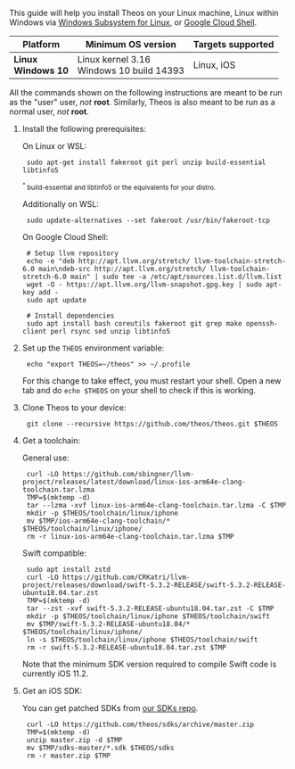 This guide will help you install Theos on your Linux machine, Linux within Windows via [Windows Subsystem for Linux](https://docs.microsoft.com/windows/wsl), or [Google Cloud Shell](https://console.cloud.google.com/cloudshell).

| Platform | Minimum OS version | Targets supported
|----------|--------------------|-------------------|
| **Linux** <br> **Windows 10** | Linux kernel 3.16 <br> Windows 10 build 14393 | Linux, iOS |

All the commands shown on the following instructions are meant to be run as the "user" user, _not_ **root**. Similarly, Theos is also meant to be run as a normal user, _not_ **root**.

1. Install the following prerequisites:

	On Linux or WSL:

		sudo apt-get install fakeroot git perl unzip build-essential libtinfo5

	<sup>
	<sup>*</sup> build-essential and libtinfo5 or the equivalents for your distro.
	</sup>

	Additionally on WSL:

		sudo update-alternatives --set fakeroot /usr/bin/fakeroot-tcp

	On Google Cloud Shell:

		# Setup llvm repository
		echo -e "deb http://apt.llvm.org/stretch/ llvm-toolchain-stretch-6.0 main\ndeb-src http://apt.llvm.org/stretch/ llvm-toolchain-stretch-6.0 main" | sudo tee -a /etc/apt/sources.list.d/llvm.list
		wget -O - https://apt.llvm.org/llvm-snapshot.gpg.key | sudo apt-key add -
		sudo apt update

		# Install dependencies
		sudo apt install bash coreutils fakeroot git grep make openssh-client perl rsync sed unzip libtinfo5

1. Set up the `THEOS` environment variable:

		echo "export THEOS=~/theos" >> ~/.profile

	For this change to take effect, you must restart your shell. Open a new tab and do `echo $THEOS` on your shell to check if this is working.

1. Clone Theos to your device:

		git clone --recursive https://github.com/theos/theos.git $THEOS

1. Get a toolchain:

	General use:

		curl -LO https://github.com/sbingner/llvm-project/releases/latest/download/linux-ios-arm64e-clang-toolchain.tar.lzma
		TMP=$(mktemp -d)
		tar --lzma -xvf linux-ios-arm64e-clang-toolchain.tar.lzma -C $TMP
		mkdir -p $THEOS/toolchain/linux/iphone
		mv $TMP/ios-arm64e-clang-toolchain/* $THEOS/toolchain/linux/iphone/
		rm -r linux-ios-arm64e-clang-toolchain.tar.lzma $TMP

	Swift compatible:

		sudo apt install zstd
		curl -LO https://github.com/CRKatri/llvm-project/releases/download/swift-5.3.2-RELEASE/swift-5.3.2-RELEASE-ubuntu18.04.tar.zst
		TMP=$(mktemp -d)
		tar --zst -xvf swift-5.3.2-RELEASE-ubuntu18.04.tar.zst -C $TMP
		mkdir -p $THEOS/toolchain/linux/iphone $THEOS/toolchain/swift
		mv $TMP/swift-5.3.2-RELEASE-ubuntu18.04/* $THEOS/toolchain/linux/iphone/
		ln -s $THEOS/toolchain/linux/iphone $THEOS/toolchain/swift
		rm -r swift-5.3.2-RELEASE-ubuntu18.04.tar.zst $TMP

	Note that the minimum SDK version required to compile Swift code is currently iOS 11.2.

1. Get an iOS SDK:

	You can get patched SDKs from [our SDKs repo](https://github.com/theos/sdks).

		curl -LO https://github.com/theos/sdks/archive/master.zip
		TMP=$(mktemp -d)
		unzip master.zip -d $TMP
		mv $TMP/sdks-master/*.sdk $THEOS/sdks
		rm -r master.zip $TMP
